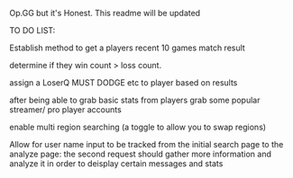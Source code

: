Op.GG but it's Honest. This readme will be updated 

TO DO LIST:

Establish method to get a players recent 10 games match result

determine if they win count > loss count.

assign a LoserQ MUST DODGE etc to player based on results

after being able to grab basic stats from players grab some popular streamer/ pro player accounts

enable multi region searching (a toggle to allow you to swap regions)


Allow for user name input to be tracked from the initial search page to the analyze page: the second request should gather more information and analyze it in order to deisplay certain messages and stats